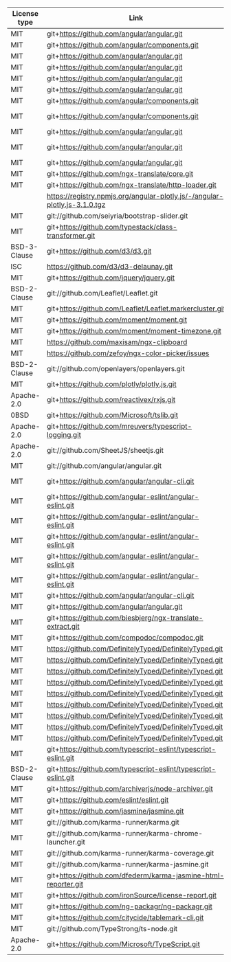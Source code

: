 | License type | Link                                                                       | Installed version | Name                                   |
| ------------ | -------------------------------------------------------------------------- | ----------------- | -------------------------------------- |
| MIT          | git+https://github.com/angular/angular.git                                 | 12.2.4            | @angular/animations                    |
| MIT          | git+https://github.com/angular/components.git                              | 12.2.4            | @angular/cdk                           |
| MIT          | git+https://github.com/angular/angular.git                                 | 12.2.4            | @angular/common                        |
| MIT          | git+https://github.com/angular/angular.git                                 | 12.2.4            | @angular/compiler                      |
| MIT          | git+https://github.com/angular/angular.git                                 | 12.2.4            | @angular/core                          |
| MIT          | git+https://github.com/angular/angular.git                                 | 12.2.4            | @angular/forms                         |
| MIT          | git+https://github.com/angular/components.git                              | 12.2.4            | @angular/material                      |
| MIT          | git+https://github.com/angular/components.git                              | 12.2.4            | @angular/material-moment-adapter       |
| MIT          | git+https://github.com/angular/angular.git                                 | 12.2.4            | @angular/platform-browser              |
| MIT          | git+https://github.com/angular/angular.git                                 | 12.2.4            | @angular/platform-browser-dynamic      |
| MIT          | git+https://github.com/angular/angular.git                                 | 12.2.4            | @angular/router                        |
| MIT          | git+https://github.com/ngx-translate/core.git                              | 13.0.0            | @ngx-translate/core                    |
| MIT          | git+https://github.com/ngx-translate/http-loader.git                       | 6.0.0             | @ngx-translate/http-loader             |
|              | https://registry.npmjs.org/angular-plotly.js/-/angular-plotly.js-3.1.0.tgz | 3.0.0             | angular-plotly.js                      |
| MIT          | git://github.com/seiyria/bootstrap-slider.git                              | 11.0.2            | bootstrap-slider                       |
| MIT          | git+https://github.com/typestack/class-transformer.git                     | 0.4.0             | class-transformer                      |
| BSD-3-Clause | git+https://github.com/d3/d3.git                                           | 5.12.0            | d3                                     |
| ISC          | https://github.com/d3/d3-delaunay.git                                      | 5.2.1             | d3-delaunay                            |
| MIT          | git+https://github.com/jquery/jquery.git                                   | 3.5.1             | jquery                                 |
| BSD-2-Clause | git://github.com/Leaflet/Leaflet.git                                       | 1.7.1             | leaflet                                |
| MIT          | git+https://github.com/Leaflet/Leaflet.markercluster.git                   | 1.5.0             | leaflet.markercluster                  |
| MIT          | git+https://github.com/moment/moment.git                                   | 2.29.1            | moment                                 |
| MIT          | git+https://github.com/moment/moment-timezone.git                          | 0.5.33            | moment-timezone                        |
| MIT          | https://github.com/maxisam/ngx-clipboard                                   | 14.0.1            | ngx-clipboard                          |
| MIT          | https://github.com/zefoy/ngx-color-picker/issues                           | 11.0.0            | ngx-color-picker                       |
| BSD-2-Clause | git://github.com/openlayers/openlayers.git                                 | 6.4.3             | ol                                     |
| MIT          | git+https://github.com/plotly/plotly.js.git                                | 1.54.5            | plotly.js                              |
| Apache-2.0   | git+https://github.com/reactivex/rxjs.git                                  | 6.6.0             | rxjs                                   |
| 0BSD         | git+https://github.com/Microsoft/tslib.git                                 | 2.1.0             | tslib                                  |
| Apache-2.0   | git+https://github.com/mreuvers/typescript-logging.git                     | 0.6.3             | typescript-logging                     |
| Apache-2.0   | git://github.com/SheetJS/sheetjs.git                                       | 0.17.1            | xlsx                                   |
| MIT          | git://github.com/angular/angular.git                                       | 0.11.4            | zone.js                                |
| MIT          | git+https://github.com/angular/angular-cli.git                             | 12.2.4            | @angular-devkit/build-angular          |
| MIT          | git+https://github.com/angular-eslint/angular-eslint.git                   | 12.1.0            | @angular-eslint/builder                |
| MIT          | git+https://github.com/angular-eslint/angular-eslint.git                   | 12.1.0            | @angular-eslint/eslint-plugin          |
| MIT          | git+https://github.com/angular-eslint/angular-eslint.git                   | 12.1.0            | @angular-eslint/eslint-plugin-template |
| MIT          | git+https://github.com/angular-eslint/angular-eslint.git                   | 12.3.1            | @angular-eslint/schematics             |
| MIT          | git+https://github.com/angular-eslint/angular-eslint.git                   | 12.1.0            | @angular-eslint/template-parser        |
| MIT          | git+https://github.com/angular/angular-cli.git                             | 12.2.4            | @angular/cli                           |
| MIT          | git+https://github.com/angular/angular.git                                 | 12.2.4            | @angular/compiler-cli                  |
| MIT          | git+https://github.com/biesbjerg/ngx-translate-extract.git                 | 7.0.4             | @biesbjerg/ngx-translate-extract       |
| MIT          | git+https://github.com/compodoc/compodoc.git                               | 1.1.14            | @compodoc/compodoc                     |
| MIT          | https://github.com/DefinitelyTyped/DefinitelyTyped.git                     | 5.7.2             | @types/d3                              |
| MIT          | https://github.com/DefinitelyTyped/DefinitelyTyped.git                     | 7946.0.8          | @types/geojson                         |
| MIT          | https://github.com/DefinitelyTyped/DefinitelyTyped.git                     | 3.6.0             | @types/jasmine                         |
| MIT          | https://github.com/DefinitelyTyped/DefinitelyTyped.git                     | 6.0.0             | @types/jsonfile                        |
| MIT          | https://github.com/DefinitelyTyped/DefinitelyTyped.git                     | 1.5.17            | @types/leaflet                         |
| MIT          | https://github.com/DefinitelyTyped/DefinitelyTyped.git                     | 1.4.5             | @types/leaflet.markercluster           |
| MIT          | https://github.com/DefinitelyTyped/DefinitelyTyped.git                     | 12.20.15          | @types/node                            |
| MIT          | https://github.com/DefinitelyTyped/DefinitelyTyped.git                     | 5.3.5             | @types/ol                              |
| MIT          | https://github.com/DefinitelyTyped/DefinitelyTyped.git                     | 1.50.19           | @types/plotly.js                       |
| MIT          | git+https://github.com/typescript-eslint/typescript-eslint.git             | 4.23.0            | @typescript-eslint/eslint-plugin       |
| BSD-2-Clause | git+https://github.com/typescript-eslint/typescript-eslint.git             | 4.23.0            | @typescript-eslint/parser              |
| MIT          | git+https://github.com/archiverjs/node-archiver.git                        | 5.2.0             | archiver                               |
| MIT          | git+https://github.com/eslint/eslint.git                                   | 7.26.0            | eslint                                 |
| MIT          | git+https://github.com/jasmine/jasmine.git                                 | 3.7.0             | jasmine-core                           |
| MIT          | git://github.com/karma-runner/karma.git                                    | 6.3.0             | karma                                  |
| MIT          | git://github.com/karma-runner/karma-chrome-launcher.git                    | 3.1.0             | karma-chrome-launcher                  |
| MIT          | git://github.com/karma-runner/karma-coverage.git                           | 2.0.3             | karma-coverage                         |
| MIT          | git://github.com/karma-runner/karma-jasmine.git                            | 4.0.0             | karma-jasmine                          |
| MIT          | git+https://github.com/dfederm/karma-jasmine-html-reporter.git             | 1.5.0             | karma-jasmine-html-reporter            |
| MIT          | git+https://github.com/ironSource/license-report.git                       | 4.5.0             | license-report                         |
| MIT          | git+https://github.com/ng-packagr/ng-packagr.git                           | 12.0.0            | ng-packagr                             |
| MIT          | git+https://github.com/citycide/tablemark-cli.git                          | 2.0.0             | tablemark-cli                          |
| MIT          | git://github.com/TypeStrong/ts-node.git                                    | 10.0.0            | ts-node                                |
| Apache-2.0   | git+https://github.com/Microsoft/TypeScript.git                            | 4.2.3             | typescript                             |

